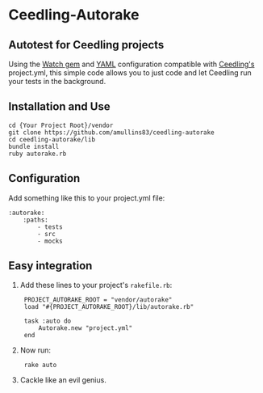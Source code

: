 Ceedling-Autorake
=================

Autotest for Ceedling projects
------------------------------

Using the [Watch gem](//rubygems.org/gems/watch) and [YAML](//rubygems.org/gems/yaml) configuration compatible with [Ceedling's](rubygems.org/gems/ceedling) project.yml, this simple code allows you to just code and let Ceedling run your tests in the background.

Installation and Use
------------

    cd {Your Project Root}/vendor
    git clone https://github.com/amullins83/ceedling-autorake
    cd ceedling-autorake/lib
    bundle install
    ruby autorake.rb

Configuration
-------------

Add something like this to your project.yml file:

    :autorake:
        :paths:
            - tests
            - src
            - mocks

Easy integration
----------------

1. Add these lines to your project's `rakefile.rb`:
    
        PROJECT_AUTORAKE_ROOT = "vendor/autorake"
        load "#{PROJECT_AUTORAKE_ROOT}/lib/autorake.rb"
        
        task :auto do
            Autorake.new "project.yml"
        end

2. Now run:

        rake auto

3. Cackle like an evil genius.
